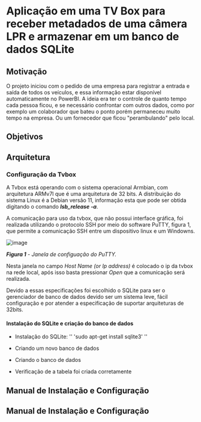 # Aplicação em uma TV Box para receber metadados de uma câmera LPR e armazenar em um banco de dados SQLite

## Motivação
O projeto iniciou com o pedido de uma empresa para registrar a entrada e saída de todos os veículos, e essa informação estar disponível automaticamente no PowerBI. A ideia era ter o controle de quanto tempo cada pessoa ficou, e se necessário confrontar com outros dados, como por exemplo um colaborador que bateu o ponto porém permaneceu muito tempo na empresa. Ou um fornecedor que ficou "perambulando" pelo local.

## Objetivos

## Arquitetura

### Configuração da Tvbox
A Tvbox está operando com o sistema operacional Armbian, com arquitetura ARMv7l que é uma arquitetura de 32 bits. A distribuição do sistema Linux é a Debian versão 11, informação esta que pode ser obtida digitando o comando ***lsb_release -a***. 

A comunicação para uso da tvbox, que não possui interface gráfica, foi realizada utilizando o protocolo SSH por meio do software PuTTY, figura 1, que permite a comunicação SSH entre um dispositivo linux e um Windowns. 


![image](https://github.com/johnbarbosas/LPR/assets/115493461/76bdb8a6-e793-4fc0-b32e-b43768e29498)

***Figura 1*** - *Janela de configuação do PuTTY.*

Nesta janela no campo *Host Name (or Ip address)* é colocado o ip da tvbox na rede local, após isso basta pressionar *Open* que a comunicação será realizada.

Devido a essas especificações foi escolhido o SQLite para ser o gerenciador de banco de dados devido ser um sistema leve, fácil configuração e por atender a especificação de suportar arquiteturas de 32bits.

#### Instalação do SQLite e criação do banco de dados
- Instalação do SQLite:
'' 'sudo apt-get install sqlite3' ''

- Criando um novo banco de dados
- Criando o banco de dados
- Verificação de a tabela foi criada corretamente

## Manual de Instalação e Configuração


## Manual de Instalação e Configuração


